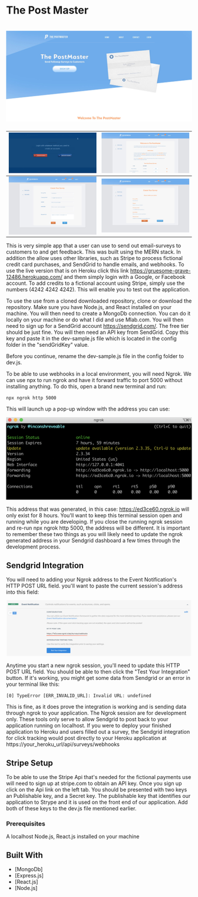 # The Post Master

# ![ThePostMaster](landing-2.jpg)

| ![ThePostMaster](landing-3.jpg) | ![ThePostMaster](landing-4.jpg) |
|--|--|
| ![ThePostMaster](landing-6.jpg) | ![ThePostMaster](landing-6-1.jpg) |

This is very simple app that a user can use to send out email-surveys to customers to and get feedback. This was built using the MERN stack. In addition the allow uses other libraries, such as Stripe to process fictional credit card purchases, and SendGrid to handle emails, and webhooks. To use the live version that is on Heroku click this link https://gruesome-grave-12486.herokuapp.com/ and them simply login with a Google, or Facebook account. To add credits to a fictional account using Stripe, simply use the numbers (4242 4242 4242). This will enable you to test out the application.

To use the use from a cloned downloaded repository, clone or download the repository. Make sure you have Node.js, and React installed on your machine. You will then need to create a MongoDb connection. You can do it  locally on your machine or do what I did and use Mlab.com. You will then need to sign up for a SendGrid account https://sendgrid.com/. The free tier should be just fine. You will then need an API key from SendGrid. Copy this key and paste it in the dev-sample.js file which is located in the config folder in the "sendGridKey" value.

Before you continue, rename the dev-sample.js file in the config folder to dev.js.

To be able to use webhooks in a local environment, you will need Ngrok. We can use npx to run ngrok and have it forward traffic to port 5000 without installing anything. To do this, open a brand new terminal and run:

    npx ngrok http 5000

This will launch up a pop-up window with the address you can use:

![ThePostMaster](ngrok.png)

This address that was generated, in this case: https://ed3ce60.ngrok.io will only exist for 8 hours. You'll want to keep this terminal session open and running while you are developing. If you close the running ngrok session and re-run npx ngrok http 5000, the address will be different. It is important to remember these two things as you will likely need to update the ngrok generated address in your Sendgrid dashboard a few times through the development process.

## Sendgrid Integration

You will need to adding your Ngrok address to the Event Notification's HTTP POST URL field.  you'll want to paste the current session's address into this field:

![ThePostMaster](sendgrid.png)

Anytime you start a new ngrok session, you'll need to update this HTTP POST URL field. You should be able to then click the "Test Your Integration" button. If it's working, you might get some data from Sendgrid or an error in your terminal like this:

    [0] TypeError [ERR_INVALID_URL]: Invalid URL: undefined

This is fine, as it does prove the integration is working and is sending data through ngrok to your application. The Ngrok session are for development only. These tools only serve to allow Sendgrid to post back to your application running on localhost. If you were to deploy your finished application to Heroku and users filled out a survey, the Sendgrid integration for click tracking would post directly to your Heroku application at https://your_heroku_url/api/surveys/webhooks

## Stripe Setup
To be able to use the Stripe Api that's needed for the fictional payments use will need to sign up at stripe.com to obtain an API key. Once you sign up click on the Api link
on the left tab. You should be presented with two keys an Publishable key, and a Secret key. The publishable key that identifies our application to Strype and it is used on the front end of our application. Add both of these keys to the dev.js file mentioned earlier.


### Prerequisites

A localhost Node.js, React.js installed on your machine


## Built With

* [MongoDb]
* [Express.js]
* [React.js]
* [Node.js]

